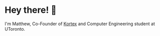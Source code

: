 # Hey there! 👋
I'm Matthew, Co-Founder of [Kortex](https://kortex.co) and Computer Engineering student at UToronto.
